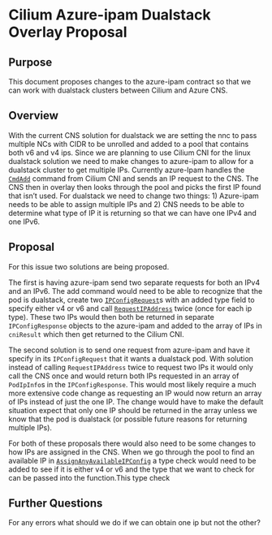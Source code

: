 # Cilium Azure-ipam Dualstack Overlay Proposal 

## Purpose 

This document proposes changes to the azure-ipam contract so that we can work with dualstack clusters between Cilium and Azure CNS. 

## Overview 

With the current CNS solution for dualstack we are setting the nnc to pass multiple NCs with CIDR to be unrolled and added to a pool that contains both v6 and v4 ips. Since we are planning to use Cilium CNI for the linux dualstack solution we need to make changes to azure-ipam to allow for a dualstack cluster to get multiple IPs. Currently azure-Ipam handles the [`CmdAdd`](https://github.com/Azure/azure-container-networking/blob/master/azure-ipam/ipam.go) command from Cilium CNI and sends an IP request to the CNS. The CNS then in overlay then looks through the pool and picks the first IP found that isn’t used. For dualstack we need to change two things: 1) Azure-ipam needs to be able to assign multiple IPs and 2) CNS needs to be able to determine what type of IP it is returning so that we can have one IPv4 and one IPv6. 

## Proposal 

For this issue two solutions are being proposed.  

The first is having azure-ipam send two separate requests for both an IPv4 and an IPv6. The add command would need to be able to recognize that the pod is dualstack, create two [`IPConfigRequest`](https://github.com/Azure/azure-container-networking/blob/master/cns/NetworkContainerContract.go)s with an added type field to specify either v4 or v6 and call [`RequestIPAddress`](https://github.com/Azure/azure-container-networking/blob/master/cns/client/client.go) twice (once for each ip type). These two IPs would then both be returned in separate `IPConfigResponse` objects to the azure-ipam and added to the array of IPs in `cniResult` which then get returned to the Cilium CNI. 

The second solution is to send one request from azure-ipam and have it specify in its `IPConfigRequest` that it wants a dualstack pod. With solution instead of calling `RequestIPAddress` twice to request two IPs it would only call the CNS once and would return both IPs requested in an array of `PodIpInfo`s in the `IPConfigResponse`. This would most likely require a much more extensive code change as requesting an IP would now return an array of IPs instead of just the one IP. The change would have to make the default situation expect that only one IP should be returned in the array unless we know that the pod is dualstack (or possible future reasons for returning multiple IPs). 

For both of these proposals there would also need to be some changes to how IPs are assigned in the CNS. When we go through the pool to find an available IP in [`AssignAnyAvailableIPConfig`](https://github.com/Azure/azure-container-networking/blob/master/cns/restserver/ipam.go) a type check would need to be added to see if it is either v4 or v6 and the type that we want to check for can be passed into the function.This type check 

## Further Questions 

For any errors what should we do if we can obtain one ip but not the other? 